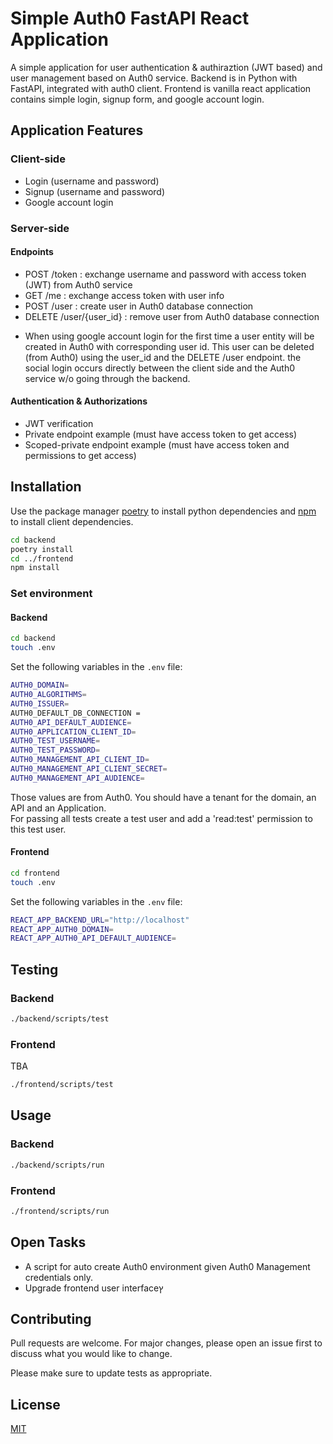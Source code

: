 # Simple Auth0 FastAPI React Application

A simple application for user authentication & authiraztion (JWT based) and user management based on Auth0 service. Backend is in Python with FastAPI, integrated with auth0 client. Frontend is vanilla react application contains simple login, signup form, and google account login.

## Application Features
### Client-side
- Login (username and password)
- Signup (username and password)
- Google account login

### Server-side
#### Endpoints
- POST /token : exchange username and password with access token (JWT) from Auth0 service
- GET /me : exchange access token with user info
- POST /user : create user in Auth0 database connection
- DELETE /user/{user_id} : remove user from Auth0 database connection
* When using google account login for the first time a user entity will be created in Auth0 with corresponding user id. This user can be deleted (from Auth0) using the user_id and the DELETE /user endpoint. the social login occurs directly between the client side and the Auth0 service w/o going through the backend.

#### Authentication & Authorizations
- JWT verification
- Private endpoint example (must have access token to get access)
- Scoped-private endpoint example (must have access token and permissions to get access)

## Installation

Use the package manager [poetry](https://python-poetry.org/docs/) to install python dependencies and [npm](https://docs.npmjs.com/cli/v6/commands/npm-install) to install client dependencies.

```bash
cd backend
poetry install
cd ../frontend
npm install
```

### Set environment
#### Backend
```bash
cd backend
touch .env
```
Set the following variables in the `.env` file:
```bash
AUTH0_DOMAIN= 
AUTH0_ALGORITHMS= 
AUTH0_ISSUER= 
AUTH0_DEFAULT_DB_CONNECTION = 
AUTH0_API_DEFAULT_AUDIENCE= 
AUTH0_APPLICATION_CLIENT_ID= 
AUTH0_TEST_USERNAME=
AUTH0_TEST_PASSWORD=
AUTH0_MANAGEMENT_API_CLIENT_ID=
AUTH0_MANAGEMENT_API_CLIENT_SECRET=
AUTH0_MANAGEMENT_API_AUDIENCE=
```
Those values are from Auth0. You should have a tenant for the domain, an API and an Application.</br>
For passing all tests create a test user and add a 'read:test' permission to this test user.

#### Frontend
```bash
cd frontend
touch .env
```
Set the following variables in the `.env` file:
```bash
REACT_APP_BACKEND_URL="http://localhost"
REACT_APP_AUTH0_DOMAIN=
REACT_APP_AUTH0_API_DEFAULT_AUDIENCE=
```

## Testing
### Backend
```bash
./backend/scripts/test
```

### Frontend
TBA
```bash
./frontend/scripts/test
```

## Usage

### Backend
```bash
./backend/scripts/run
```

### Frontend
```bash
./frontend/scripts/run
```

## Open Tasks
- A script for auto create Auth0 environment given Auth0 Management credentials only. 
- Upgrade frontend user interfaceץ

## Contributing

Pull requests are welcome. For major changes, please open an issue first
to discuss what you would like to change.

Please make sure to update tests as appropriate.

## License

[MIT](https://choosealicense.com/licenses/mit/)
